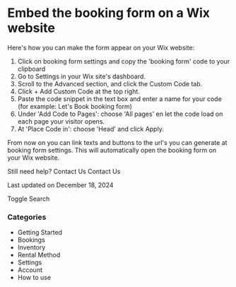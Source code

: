 # Embed the booking form on a Wix website

Here's how you can make the form appear on your Wix website:

1. Click on booking form settings and copy the 'booking form' code to your clipboard
2. Go to Settings in your Wix site's dashboard.
3. Scroll to the Advanced section, and click the Custom Code tab.
4. Click + Add Custom Code at the top right.
5. Paste the code snippet in the text box and enter a name for your code (for example: Let's Book booking form)
6. Under 'Add Code to Pages': choose 'All pages' en let the code load on each page your visitor opens.
7. At 'Place Code in': choose 'Head' and click Apply.

From now on you can link texts and buttons to the url's you can generate at booking form settings. This will automatically open the booking form on your Wix website.

Still need help?
Contact Us
Contact Us

Last updated on December 18, 2024

Toggle Search

### Categories

- Getting Started
- Bookings
- Inventory
- Rental Method
- Settings
- Account
- How to use
